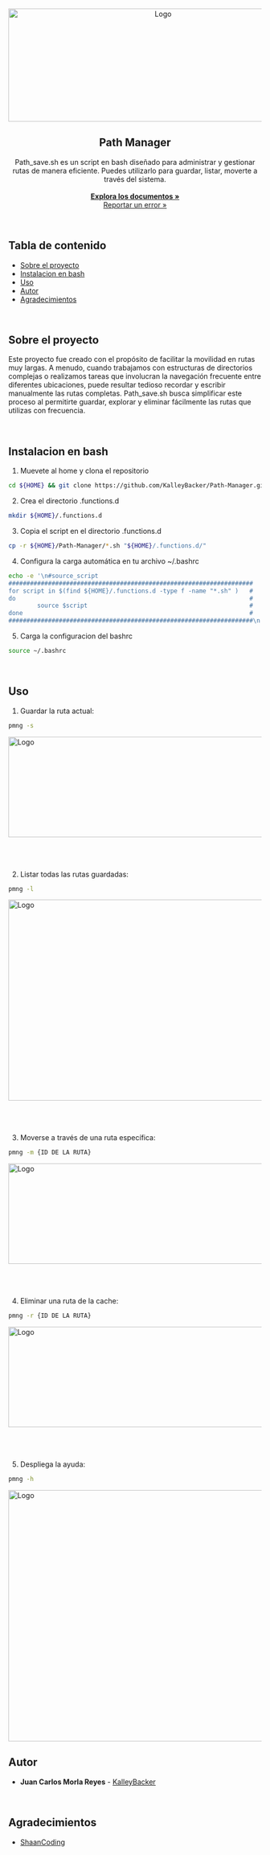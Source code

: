 <br/>
<p align="center">
  <a href="https://github.com/KalleyBacker/Path-Manager">
    <img src="https://github.com/KalleyBacker/Path-Manager/assets/84671791/6e53829a-da25-483e-bbbf-3a67212d0ca2" alt="Logo" width="600" height="225">
  </a>
  <h2 align="center">Path Manager</h2>

  <p align="center">
    Path_save.sh es un script en bash diseñado para administrar y gestionar rutas de manera eficiente. Puedes utilizarlo para guardar, listar, moverte a través del sistema.
    <br/>
    <br/>
    <a href="https://github.com/KalleyBacker/Path-Manager"><strong>Explora los documentos »</strong></a>
    <br/>
    <a href="https://github.com/KalleyBacker/Path-Manager/issues">Reportar un error »</a>

  </p>
</p>
<br/>

## Tabla de contenido

* [Sobre el proyecto](#Sobre-el-proyecto)
* [Instalacion en bash](#Instalacion-en-bash)
* [Uso](#Uso)
* [Autor](#Autor)
* [Agradecimientos](#Agradecimientos)

<br/>

## Sobre el proyecto


Este proyecto fue creado con el propósito de facilitar la movilidad en rutas muy largas. A menudo, cuando trabajamos con estructuras de directorios complejas o realizamos tareas que involucran la navegación frecuente entre diferentes ubicaciones, puede resultar tedioso recordar y escribir manualmente las rutas completas. Path_save.sh busca simplificar este proceso al permitirte guardar, explorar y eliminar fácilmente las rutas que utilizas con frecuencia.

 <br/>

## Instalacion en bash

1. Muevete al home y clona el repositorio

```bash
cd ${HOME} && git clone https://github.com/KalleyBacker/Path-Manager.git
```

2. Crea el directorio .functions.d

```bash
mkdir ${HOME}/.functions.d
```
3. Copia el script en el directorio .functions.d
```bash
cp -r ${HOME}/Path-Manager/*.sh "${HOME}/.functions.d/"
```
4. Configura la carga automática en tu archivo ~/.bashrc

```bash
echo -e '\n#source_script
####################################################################
for script in $(find ${HOME}/.functions.d -type f -name "*.sh" )   #
do                                                                 #
        source $script                                             #
done                                                               #
####################################################################\n' >> ~/.bashrc
```

5. Carga la configuracion del bashrc
```bash
source ~/.bashrc
```
 <br/>

## Uso

1. Guardar la ruta actual:

```bash
pmng -s
```



<img src="https://github.com/KalleyBacker/Path-Manager/assets/84671791/cf8c56c4-e49f-40c3-912e-9ef011ac6445" alt="Logo" width="1010" height="200">

<br/>
<br/>
<br/>
<br/>
 
2. Listar todas las rutas guardadas:

```bash
pmng -l
```


<img src="https://github.com/KalleyBacker/Path-Manager/assets/84671791/ff6207b8-3f22-48bd-b761-86b0738f7c37" alt="Logo" width="1020" height="400">

<br/>
<br/>
<br/>
<br/>

3. Moverse a través de una ruta específica:

```bash
pmng -m {ID DE LA RUTA}
```


<img src="https://github.com/KalleyBacker/Path-Manager/assets/84671791/72be3b6b-3c15-4809-999c-508f55094c51" alt="Logo" width="1010" height="200">

<br/>
<br/>
<br/>
<br/>

4. Eliminar una ruta de la cache:

```bash
pmng -r {ID DE LA RUTA}
```


<img src="https://github.com/KalleyBacker/Path-Manager/assets/84671791/a2dee2f6-f053-4de0-91a2-35ec32b4242c" alt="Logo" width="700" height="200">

<br/>
<br/>
<br/>
<br/>

5. Despliega la ayuda:

```bash
pmng -h
```

<img src="https://github.com/KalleyBacker/Path-Manager/assets/84671791/40b38e2f-7016-45a0-bd3f-93a15382c79e" alt="Logo" width="1010" height="500">
<br/>

## Autor
 
* **Juan Carlos Morla Reyes** - [KalleyBacker](https://github.com/KalleyBacker) 

<br/>

## Agradecimientos

* [ShaanCoding](https://readme.shaankhan.dev/)
